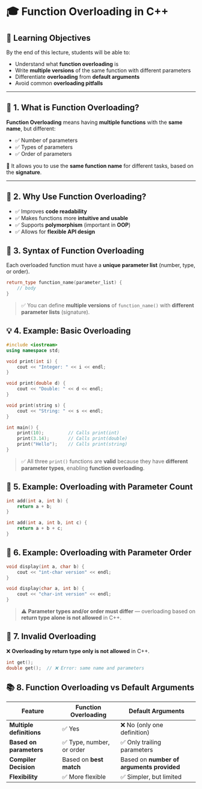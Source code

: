 # 🎓 Function Overloading in C++

## 🎯 Learning Objectives

By the end of this lecture, students will be able to:

- Understand what **function overloading** is  
- Write **multiple versions** of the same function with different parameters  
- Differentiate **overloading** from **default arguments**  
- Avoid common **overloading pitfalls**

---

## 📌 1. What is Function Overloading?

**Function Overloading** means having **multiple functions** with the **same name**, but different:

- ✅ Number of parameters  
- ✅ Types of parameters  
- ✅ Order of parameters  

🧠 It allows you to use the **same function name** for different tasks, based on the **signature**.

---

## 🧠 2. Why Use Function Overloading?

- ✅ Improves **code readability**  
- ✅ Makes functions more **intuitive and usable**  
- ✅ Supports **polymorphism** (important in **OOP**)  
- ✅ Allows for **flexible API design**
## 🧱 3. Syntax of Function Overloading

Each overloaded function must have a **unique parameter list** (number, type, or order).

```cpp
return_type function_name(parameter_list) {
    // body
}
```
> ✅ You can define **multiple versions** of `function_name()` with **different parameter lists** (signature).
## 💡 4. Example: Basic Overloading

```cpp
#include <iostream>
using namespace std;

void print(int i) {
    cout << "Integer: " << i << endl;
}

void print(double d) {
    cout << "Double: " << d << endl;
}

void print(string s) {
    cout << "String: " << s << endl;
}

int main() {
    print(10);         // Calls print(int)
    print(3.14);       // Calls print(double)
    print("Hello");    // Calls print(string)
}
```
> ✅ All three `print()` functions are **valid** because they have **different parameter types**, enabling **function overloading**.

## 🔁 5. Example: Overloading with Parameter Count

```cpp
int add(int a, int b) {
    return a + b;
}

int add(int a, int b, int c) {
    return a + b + c;
}
```
## 🔄 6. Example: Overloading with Parameter Order

```cpp
void display(int a, char b) {
    cout << "int-char version" << endl;
}

void display(char a, int b) {
    cout << "char-int version" << endl;
}
```
> ⚠️ **Parameter types and/or order must differ** — overloading based on **return type alone is not allowed** in C++.
## 🚫 7. Invalid Overloading

❌ **Overloading by return type only is not allowed** in C++.

```cpp
int get();
double get();  // ❌ Error: same name and parameters
```
## 📚 8. Function Overloading vs Default Arguments

| Feature                | Function Overloading                            | Default Arguments                         |
|------------------------|--------------------------------------------------|-------------------------------------------|
| **Multiple definitions** | ✅ Yes                                         | ❌ No (only one definition)               |
| **Based on parameters** | ✅ Type, number, or order                        | ✅ Only trailing parameters                |
| **Compiler Decision**   | Based on **best match**                         | Based on **number of arguments provided** |
| **Flexibility**         | ✅ More flexible                                | ✅ Simpler, but limited                   |
